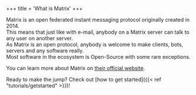 +++
title = 'What is Matrix'
+++

Matrix is an open federated instant messaging protocol originally created in 2014.  
This means that just like with e-mail, anybody on a Matrix server can talk to any user on another server.  
As Matrix is an open protocol, anybody is welcome to make clients, bots, servers and any software really.  
Most software in the ecosystem is Open-Source with some rare exceptions.

You can learn more about Matrix on [their official website](https://matrix.org).

Ready to make the jump? Check out [how to get started]({{< ref "tutorials/getstarted" >}})!
